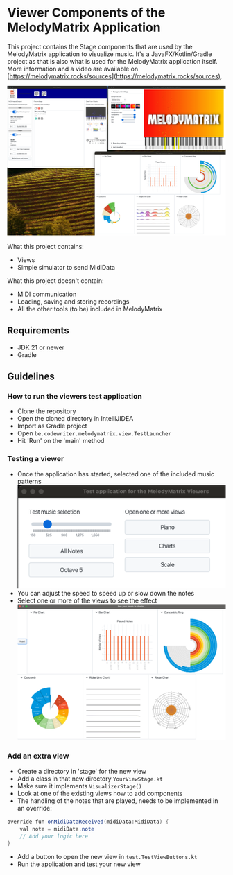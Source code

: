 # Viewer Components of the MelodyMatrix Application

This project contains the Stage components that are used by the MelodyMatrix application to visualize music. It's a
JavaFX/Kotlin/Gradle project as that is also what is used for the MelodyMatrix application itself. More information and
a video are available on [https://melodymatrix.rocks/sources](https://melodymatrix.rocks/sources).

![](docs/melodymatrix.png)

What this project contains:

* Views
* Simple simulator to send MidiData

What this project doesn't contain:

* MIDI communication
* Loading, saving and storing recordings
* All the other tools (to be) included in MelodyMatrix

## Requirements

* JDK 21 or newer
* Gradle

## Guidelines

### How to run the viewers test application

* Clone the repository
* Open the cloned directory in IntelliJIDEA
* Import as Gradle project
* Open `be.codewriter.melodymatrix.view.TestLauncher`
* Hit 'Run' on the 'main' method

### Testing a viewer

* Once the application has started, selected one of the included music patterns
  ![](docs/mainscreen.png)
* You can adjust the speed to speed up or slow down the notes
* Select one or more of the views to see the effect
  ![](docs/view-charts.png)

### Add an extra view

* Create a directory in 'stage' for the new view
* Add a class in that new directory `YourViewStage.kt`
* Make sure it implements `VisualizerStage()`
* Look at one of the existing views how to add components
* The handling of the notes that are played, needs to be implemented in an override:

```java
override fun onMidiDataReceived(midiData:MidiData) {
    val note = midiData.note
    // Add your logic here
}
```

* Add a button to open the new view in `test.TestViewButtons.kt`
* Run the application and test your new view
